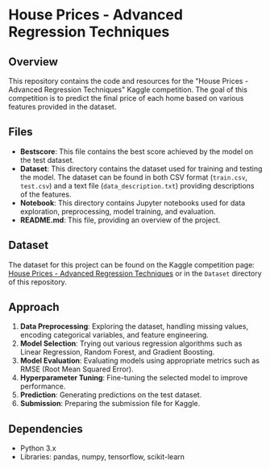 # House Prices - Advanced Regression Techniques

## Overview
This repository contains the code and resources for the "House Prices - Advanced Regression Techniques" Kaggle competition. The goal of this competition is to predict the final price of each home based on various features provided in the dataset.

## Files
- **Bestscore**: This file contains the best score achieved by the model on the test dataset.
- **Dataset**: This directory contains the dataset used for training and testing the model. The dataset can be found in both CSV format (`train.csv`, `test.csv`) and a text file (`data_description.txt`) providing descriptions of the features.
- **Notebook**: This directory contains Jupyter notebooks used for data exploration, preprocessing, model training, and evaluation.
- **README.md**: This file, providing an overview of the project.

## Dataset
The dataset for this project can be found on the Kaggle competition page: [House Prices - Advanced Regression Techniques](https://www.kaggle.com/c/house-prices-advanced-regression-techniques/data) or in the `Dataset` directory of this repository. 

## Approach
1. **Data Preprocessing**: Exploring the dataset, handling missing values, encoding categorical variables, and feature engineering.
2. **Model Selection**: Trying out various regression algorithms such as Linear Regression, Random Forest, and Gradient Boosting.
3. **Model Evaluation**: Evaluating models using appropriate metrics such as RMSE (Root Mean Squared Error).
4. **Hyperparameter Tuning**: Fine-tuning the selected model to improve performance.
5. **Prediction**: Generating predictions on the test dataset.
6. **Submission**: Preparing the submission file for Kaggle.

## Dependencies
- Python 3.x
- Libraries: pandas, numpy, tensorflow, scikit-learn